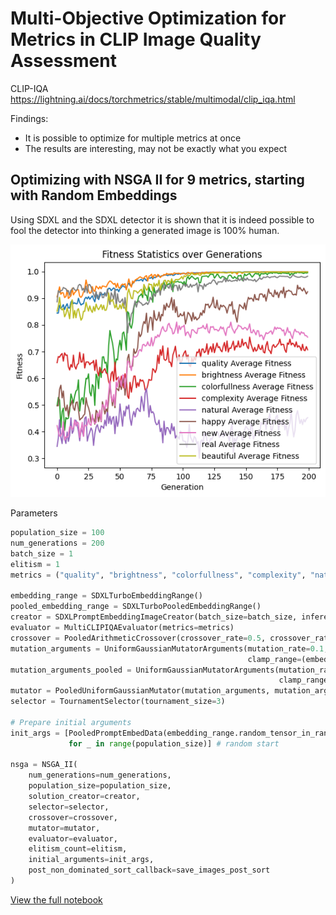 # Multi-Objective Optimization for Metrics in CLIP Image Quality Assessment
CLIP-IQA https://lightning.ai/docs/torchmetrics/stable/multimodal/clip_iqa.html

Findings:
* It is possible to optimize for multiple metrics at once
* The results are interesting, may not be exactly what you expect

## Optimizing with NSGA II for 9 metrics, starting with Random Embeddings
Using SDXL and the SDXL detector it is shown that it is indeed possible to fool the detector into thinking a generated image
is 100% human.

![NSGA II for 9 metrics](./nsga_200gen_100pop_iqavariation.png)

Parameters
```python
population_size = 100
num_generations = 200
batch_size = 1
elitism = 1
metrics = ("quality", "brightness", "colorfullness", "complexity", "natural", "happy", "new", "real", "beautiful")

embedding_range = SDXLTurboEmbeddingRange()
pooled_embedding_range = SDXLTurboPooledEmbeddingRange()
creator = SDXLPromptEmbeddingImageCreator(batch_size=batch_size, inference_steps=3)
evaluator = MultiCLIPIQAEvaluator(metrics=metrics)
crossover = PooledArithmeticCrossover(crossover_rate=0.5, crossover_rate_pooled=0.5)
mutation_arguments = UniformGaussianMutatorArguments(mutation_rate=0.1, mutation_strength=2, 
                                                     clamp_range=(embedding_range.minimum, embedding_range.maximum)) 
mutation_arguments_pooled = UniformGaussianMutatorArguments(mutation_rate=0.1, mutation_strength=0.4, 
                                                            clamp_range=(pooled_embedding_range.minimum, pooled_embedding_range.maximum))
mutator = PooledUniformGaussianMutator(mutation_arguments, mutation_arguments_pooled)
selector = TournamentSelector(tournament_size=3)

# Prepare initial arguments
init_args = [PooledPromptEmbedData(embedding_range.random_tensor_in_range(), pooled_embedding_range.random_tensor_in_range()) 
             for _ in range(population_size)] # random start

nsga = NSGA_II(
    num_generations=num_generations,
    population_size=population_size,
    solution_creator=creator,   
    selector=selector,
    crossover=crossover,
    mutator=mutator,
    evaluator=evaluator,
    elitism_count=elitism,
    initial_arguments=init_args,
    post_non_dominated_sort_callback=save_images_post_sort
)
```

[View the full notebook](./nsga_200gen_100pop_iqavariation.ipynb)

